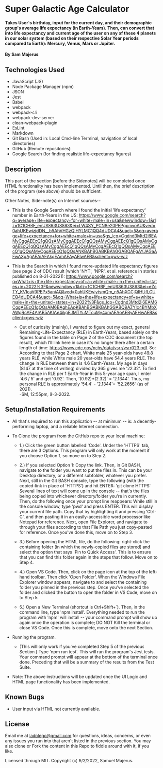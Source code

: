 # Super Galactic Age Calculator

#### Takes User's birthday, input for the current day, and their demographic group's average life expectancy (in Earth-Years). Then, can convert that into life expectancy and current age of the user on any of these 4 planets in our solar system (based on their respective Solar Year periods compared to Earth): Mercury, Venus, Mars or Jupiter.

#### By Sam Majerus


## Technologies Used

* JavaScript (JS)
* Node Package Manager (npm) 
* JSON
* Jest
* Babel
* webpack
* webpack-cli 
* webpack-dev-server
* clean-webpack-plugin
* EsLint 
* Markdown 
* Git Bash (Used in:  Local Cmd-line Terminal, navigation of local directories) 
* GitHub (Remote repositories) 
* Google Search (for finding realistic life-expectancy figures) 



## Description
This part of the section [before the Sidenotes] will be completed once HTML functionality has been implemented. Until then, the brief description of the program (see above) should be sufficient. 


Other Notes, Side-note(s) on Internet sources-- 
* This is the Google Search where I found the initial 'life expectancy' number in Earth-Years in the US:  https://www.google.com/search?q=average+life+expectancy+for+white+male+in+usa&newwindow=1&rlz=1C1CHBF_enUS863US863&ei=LW4SY_PCN8e20PEPgpmvoAU&ved=0ahUKEwizjdDN__b5AhVHGzQIHYLMC1QQ4dUDCA4&uact=5&oq=average+life+expectancy+for+white+male+in+usa&gs_lcp=Cgdnd3Mtd2l6EAMyCggAEEcQ1gQQsAMyCggAEEcQ1gQQsAMyCggAEEcQ1gQQsAMyCggAEEcQ1gQQsAMyCggAEEcQ1gQQsAMyCggAEEcQ1gQQsAMyCggAEEcQ1gQQsAMyCggAEEcQ1gQQsANKBAhBGABKBAhGGABQAFgAYJAGaAFwAXgAgAEAiAEAkgEAmAEAyAEIwAEB&sclient=gws-wiz 

* This is the Search in which I found more-updated life expectancy figures (see page 2 of CDC result [which 'NYT', 'NPR', et al. reference in stories published on 8-31-2022]):   https://www.google.com/search?q=What+is+the+life+expectancy+of+a+white+male+in+the+united+states+in+2022%3F&newwindow=1&rlz=1C1CHBF_enUS863US863&ei=eZcTY_KVIcaV0PEPx5aniAQ&ved=0ahUKEwiytsmQm_n5AhXGCjQIHUfLCUEQ4dUDCA4&uact=5&oq=What+is+the+life+expectancy+of+a+white+male+in+the+united+states+in+2022%3F&gs_lcp=Cgdnd3Mtd2l6EAM6CggAEEcQ1gQQsAM6BAghEApKBAhBGABKBAhGGABQ9AZYlc4BYMbXAWgRcAF4AIAB5AKIAe4ikgEJMTYuMTcuMy4xmAEAoAEByAEHwAEB&sclient=gws-wiz   
  * Out of curiosity (mainly),  I wanted to figure out my exact, general Remaining-Life-Expectancy (RLE) in Earth-Years, based solely on the figures found in the table on Page 2 of the CDC document (the top result), which I'll link here in case it's no longer there after a certain length of time:   https://www.cdc.gov/nchs/data/vsrr/vsrr023.pdf. 
  So:  According to that Page 2 chart, White male 25 year-olds have 49.8 years RLE, while White male 20 year-olds have 54.4 years RLE.   The change in RLE between them is 4.6 Earth-Years.      My age in days (8147 at the time of writing) divided by 365  gives me '22.32'.    To find the change in RLE per 1 Earth-Year in this 5-year age span, I enter  '4.6 / 5' and get '0.92'.    Then, '(0.92)*(2.32)' =   '2.1344'.    Thus, my personal RLE is approximately  '54.4' - '2.1344'=  '52.2656'  (as of 2021).  
    -SM, 12:55pm, 9-3-2022. 


## Setup/Installation Requirements

* All that's required to run this application -- at minimum -- is: a decently-performing laptop, and a reliable Internet connection.
* To Clone the program from the GitHub repo to your local machine:
  * 1.) Click the green button labelled 'Code'. Under the 'HTTPS' tab, there are 3 Options. This program will only work at the moment if you choose Option 1, so move on to Step 2. 

  * 2.)  If you selected Option 1: Copy the link. Then, in Git BASH, navigate to the folder you want to put the files in. This can be your Desktop directory, or a different subfolder, whatever you prefer. Next, still in the Git BASH console, type the following (with the copied-link in place of 'HTTPS') and hit ENTER:
  'git clone HTTPS' Several lines of text will come up in the console -- that's the files being copied into whichever directory/folder you're in currently. Then, do the following once your prompt line reappears: While still in the console window, type 'pwd' and press ENTER. This will display your current file path. Copy that by highlighting it and pressing 'Ctrl-C', and then pasting it in an easily-accessible word processor like Notepad for reference.
  Next, open File Explorer, and navigate to through your files according to that File Path you just copy-pasted for reference. Once you've done this, move on to Step 3. 
  
  * 3.) Before opening the HTML file, do the following: right-click the containing folder (in which the newly-copied files are stored) and select the option that says 'Pin to Quick Access'. This is to ensure that you can find this folder again in the steps that follow. 
  Move on to Step 4. 

  * 4.) Open VS Code.  Then, click on the page icon at the top of the left-hand toolbar. Then click 'Open Folder'.  When the Windows File Explorer window appears, navigate to and select the containing folder you pinned in the previous step. Once you've selected the folder and clicked the button to open the folder in VS Code, move on to Step 5. 

  * 5.) Open a New Terminal (shortcut is Ctrl+Shift+`).  Then, in the command line, type 'npm install'. Everything needed to run the program with 'npm' will install -- your command prompt will show up again once the operation is complete; DO NOT Kill the terminal or close VS Code. 
  Once this is complete, move onto the next Section. 

* Running the program. 
  * (This will only work if you've completed Step 5 of the previous Section.) 
  Type 'npm run test'.  This will run the program's Jest tests. Your command prompt will appear at the bottom of the terminal once done. Preceding that will be a summary of the results from the Test Suite. 


* Note:  The above instructions will be updated once the UI Logic and HTML page functionality has been implemented.


## Known Bugs

* User input via HTML not currently available. 



## License
Email me at ladolego@gmail.com for questions, ideas, concerns, or even any issues you run into that aren't listed in the previous section. You may also clone or Fork the content in this Repo to fiddle around with it, if you like. 

Licensed through MIT. Copyright (c) 9/2/2022, Samuel Majerus. 